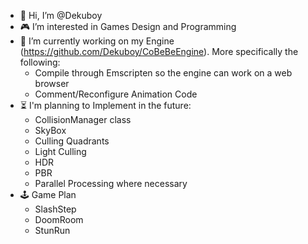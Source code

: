 - 👋 Hi, I’m @Dekuboy
- 🎮 I’m interested in Games Design and Programming
- 🌱 I’m currently working on my  Engine (https://github.com/Dekuboy/CoBeBeEngine). More specifically the following:
	+ Compile through Emscripten so the engine can work on a web browser
	+ Comment/Reconfigure Animation Code
- ⏳ I'm planning to Implement in the future:
	 + CollisionManager class
	 + SkyBox
	 + Culling Quadrants
	 + Light Culling
	 + HDR
	 + PBR
	 + Parallel Processing where necessary
- 🕹️ Game Plan
	 + SlashStep
	 + DoomRoom
	 + StunRun
